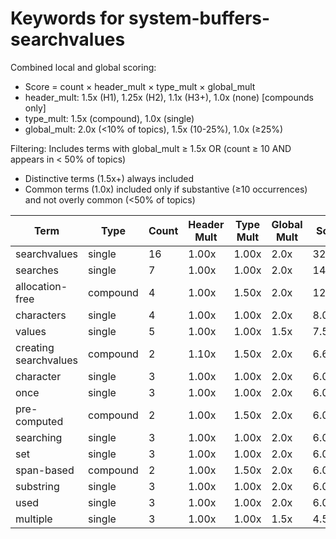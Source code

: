 # Keywords for system-buffers-searchvalues

Combined local and global scoring:
- Score = count × header_mult × type_mult × global_mult
- header_mult: 1.5x (H1), 1.25x (H2), 1.1x (H3+), 1.0x (none) [compounds only]
- type_mult: 1.5x (compound), 1.0x (single)
- global_mult: 2.0x (<10% of topics), 1.5x (10-25%), 1.0x (≥25%)

Filtering: Includes terms with global_mult ≥ 1.5x OR (count ≥ 10 AND appears in < 50% of topics)
- Distinctive terms (1.5x+) always included
- Common terms (1.0x) included only if substantive (≥10 occurrences) and not overly common (<50% of topics)

| Term | Type | Count | Header Mult | Type Mult | Global Mult | Score |
|------|------|-------|-------------|-----------|-------------|-------|
| searchvalues | single | 16 | 1.00x | 1.00x | 2.0x | 32.000 |
| searches | single | 7 | 1.00x | 1.00x | 2.0x | 14.000 |
| allocation-free | compound | 4 | 1.00x | 1.50x | 2.0x | 12.000 |
| characters | single | 4 | 1.00x | 1.00x | 2.0x | 8.000 |
| values | single | 5 | 1.00x | 1.00x | 1.5x | 7.500 |
| creating searchvalues | compound | 2 | 1.10x | 1.50x | 2.0x | 6.600 |
| character | single | 3 | 1.00x | 1.00x | 2.0x | 6.000 |
| once | single | 3 | 1.00x | 1.00x | 2.0x | 6.000 |
| pre-computed | compound | 2 | 1.00x | 1.50x | 2.0x | 6.000 |
| searching | single | 3 | 1.00x | 1.00x | 2.0x | 6.000 |
| set | single | 3 | 1.00x | 1.00x | 2.0x | 6.000 |
| span-based | compound | 2 | 1.00x | 1.50x | 2.0x | 6.000 |
| substring | single | 3 | 1.00x | 1.00x | 2.0x | 6.000 |
| used | single | 3 | 1.00x | 1.00x | 2.0x | 6.000 |
| multiple | single | 3 | 1.00x | 1.00x | 1.5x | 4.500 |
